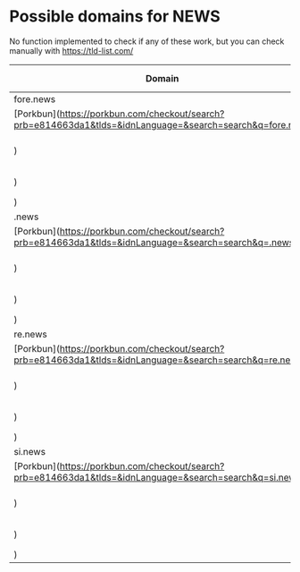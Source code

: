 # Possible domains for NEWS

No function implemented to check if any of these work, but you can check manually with https://tld-list.com/

| Domain | Porkbun | NameCheap | Google Domains |
|---|---|---|---|
| fore.news | [Porkbun](https://porkbun.com/checkout/search?prb=e814663da1&tlds=&idnLanguage=&search=search&q=fore.news) | [Namecheap](https://www.namecheap.com/domains/registration/results/?domain=fore.news) | [Google](https://domains.google.com/registrar/search?searchTerm=fore.news) |
| .news | [Porkbun](https://porkbun.com/checkout/search?prb=e814663da1&tlds=&idnLanguage=&search=search&q=.news) | [Namecheap](https://www.namecheap.com/domains/registration/results/?domain=.news) | [Google](https://domains.google.com/registrar/search?searchTerm=.news) |
| re.news | [Porkbun](https://porkbun.com/checkout/search?prb=e814663da1&tlds=&idnLanguage=&search=search&q=re.news) | [Namecheap](https://www.namecheap.com/domains/registration/results/?domain=re.news) | [Google](https://domains.google.com/registrar/search?searchTerm=re.news) |
| si.news | [Porkbun](https://porkbun.com/checkout/search?prb=e814663da1&tlds=&idnLanguage=&search=search&q=si.news) | [Namecheap](https://www.namecheap.com/domains/registration/results/?domain=si.news) | [Google](https://domains.google.com/registrar/search?searchTerm=si.news) |
